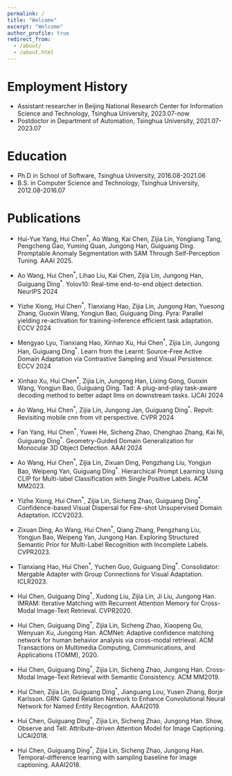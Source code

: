 ```yaml
---
permalink: /
title: "Welcome"
excerpt: "Welcome"
author_profile: true
redirect_from: 
  - /about/
  - /about.html
---
```


Employment History
======
* Assistant researcher in Beijing National Research Center for Information Science and Technology, Tsinghua University, 2023.07-now
* Postdoctor in Department of Automation, Tsinghua University, 2021.07-2023.07

Education
======
* Ph.D in School of Software, Tsinghua University, 2016.08-2021.06
* B.S. in Computer Science and Technology, Tsinghua University, 2012.08-2016.07

Publications
=====

* Hui-Yue Yang, Hui Chen<sup>\*</sup>, Ao Wang, Kai Chen, Zijia Lin, Yongliang Tang, Pengcheng Gao, Yuming Quan, Jungong Han, Guiguang Ding. Promptable Anomaly Segmentation with SAM Through Self-Perception Tuning. AAAI 2025.

* Ao Wang, Hui Chen<sup>\*</sup>, Lihao Liu, Kai Chen, Zijia Lin, Jungong Han, Guiguang Ding<sup>\*</sup>. Yolov10: Real-time end-to-end object detection. NeurIPS 2024

* Yizhe Xiong, Hui Chen<sup>\*</sup>, Tianxiang Hao, Zijia Lin, Jungong Han, Yuesong Zhang, Guoxin Wang, Yongjun Bao, Guiguang Ding. Pyra: Parallel yielding re-activation for training-inference efficient task adaptation. ECCV 2024

* Mengyao Lyu, Tianxiang Hao, Xinhao Xu, Hui Chen<sup>\*</sup>, Zijia Lin, Jungong Han, Guiguang Ding<sup>\*</sup>. Learn from the Learnt: Source-Free Active Domain Adaptation via Contrastive Sampling and Visual Persistence. ECCV 2024

* Xinhao Xu, Hui Chen<sup>\*</sup>, Zijia Lin, Jungong Han, Lixing Gong, Guoxin Wang, Yongjun Bao, Guiguang Ding. Tad: A plug-and-play task-aware decoding method to better adapt llms on downstream tasks. IJCAI 2024

* Ao Wang, Hui Chen<sup>\*</sup>, Zijia Lin, Jungong Jan, Guiguang Ding<sup>\*</sup>. Repvit: Revisiting mobile cnn from vit perspective. CVPR 2024

* Fan Yang, Hui Chen<sup>\*</sup>, Yuwei He, Sicheng Zhao, Chenghao Zhang, Kai Ni, Guiguang Ding<sup>\*</sup>. Geometry-Guided Domain Generalization for Monocular 3D Object Detection. AAAI 2024

* Ao Wang, Hui Chen<sup>\*</sup>, Zijia Lin, Zixuan Ding, Pengzhang Liu, Yongjun Bao, Weipeng Yan, Guiguang Ding<sup>\*</sup>. Hierarchical Prompt Learning Using CLIP for Multi-label Classification with Single Positive Labels. ACM MM2023.

* Yizhe Xiong, Hui Chen<sup>\*</sup>, Zijia Lin, Sicheng Zhao, Guiguang Ding<sup>\*</sup>. Confidence-based Visual Dispersal for Few-shot Unsupervised Domain Adaptation. ICCV2023.

* Zixuan Ding, Ao Wang, Hui Chen<sup>\*</sup>, Qiang Zhang, Pengzhang Liu, Yongjun Bao, Weipeng Yan, Jungong Han. Exploring Structured Semantic Prior for Multi-Label Recognition with Incomplete Labels. CVPR2023.

* Tianxiang Hao, Hui Chen<sup>\*</sup>, Yuchen Guo, Guiguang Ding<sup>\*</sup>. Consolidator: Mergable Adapter with Group Connections for Visual Adaptation. ICLR2023.

* Hui Chen, Guiguang Ding<sup>\*</sup>, Xudong Liu, Zijia Lin, Ji Liu, Jungong Han. IMRAM: Iterative Matching with Recurrent Attention Memory for Cross-Modal Image-Text Retrieval. CVPR2020.

* Hui Chen, Guiguang Ding<sup>\*</sup>, Zijia Lin, Sicheng Zhao, Xiaopeng Gu, Wenyuan Xu, Jungong Han. ACMNet: Adaptive confidence matching network for human behavior analysis via cross-modal retrieval. ACM Transactions on Multimedia Computing, Communications, and Applications (TOMM), 2020.

* Hui Chen, Guiguang Ding<sup>\*</sup>, Zijia Lin, Sicheng Zhao, Jungong Han. Cross-Modal Image-Text Retrieval with Semantic Consistency. ACM MM2019. 

* Hui Chen, Zijia Lin, Guiguang Ding<sup>\*</sup>, Jianguang Lou, Yusen Zhang, Borje Karlsson. GRN: Gated Relation Network to Enhance Convolutional Neural Network for Named Entity Recognition. AAAI2019.

* Hui Chen, Guiguang Ding<sup>\*</sup>, Zijia Lin, Sicheng Zhao, Jungong Han. Show, Observe and Tell: Attribute-driven Attention Model for Image Captioning. IJCAI2018.

* Hui Chen, Guiguang Ding<sup>\*</sup>, Zijia Lin, Sicheng Zhao, Jungong Han. Temporal-difference learning with sampling baseline for image captioning. AAAI2018.
